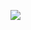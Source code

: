 [![](https://jitpack.io/v/zj565061763/compose-anim.svg)](https://jitpack.io/#zj565061763/compose-anim)